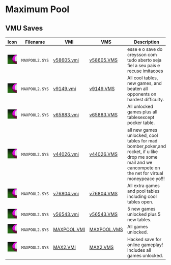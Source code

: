 # Maximum Pool

## VMU Saves

| Icon | Filename | VMI | VMS | Description |
|------|----------|-----|-----|-------------|
| ![Maximum Pool](../icons/MAXPOOL2.SYS.GIF) | `MAXPOOL2.SYS` | [v58605.vmi](v58605.vmi) | [v58605.VMS](v58605.VMS) | esse e o save do creysson com tudo aberto seja fiel a seu pais e recuse imitacoes  |
| ![Maximum Pool](../icons/MAXPOOL2.SYS.GIF) | `MAXPOOL2.SYS` | [v9149.vmi](v9149.vmi) | [v9149.VMS](v9149.VMS) | All cool tables, new games, and beaten all opponents on hardest difficulty.   |
| ![Maximum Pool](../icons/MAXPOOL2.SYS.GIF) | `MAXPOOL2.SYS` | [v65883.vmi](v65883.vmi) | [v65883.VMS](v65883.VMS) | All unlocked games plus all tablesexcept pocker table.  |
| ![Maximum Pool](../icons/MAXPOOL2.SYS.GIF) | `MAXPOOL2.SYS` | [v44026.vmi](v44026.vmi) | [v44026.VMS](v44026.VMS) | all new games unlocked, cool tables for mad bomber,poker,and rocket, if u like drop me some mail and we cancompete on the net for virtual moneypeace  yo!!!  |
| ![Maximum Pool](../icons/MAXPOOL2.SYS.GIF) | `MAXPOOL2.SYS` | [v76804.vmi](v76804.vmi) | [v76804.VMS](v76804.VMS) | All extra games and pool tables including cool tables open.  |
| ![Maximum Pool](../icons/MAXPOOL2.SYS.GIF) | `MAXPOOL2.SYS` | [v56543.vmi](v56543.vmi) | [v56543.VMS](v56543.VMS) | 5 new games unlocked plus 5 new tables.  |
| ![Maximum Pool](../icons/MAXPOOL2.SYS.GIF) | `MAXPOOL2.SYS` | [MAXPOOL.VMI](MAXPOOL.VMI) | [MAXPOOL.VMS](MAXPOOL.VMS) | All games unlocked. |
| ![Maximum Pool](../icons/MAXPOOL2.SYS.GIF) | `MAXPOOL2.SYS` | [MAX2.VMI](MAX2.VMI) | [MAX2.VMS](MAX2.VMS) | Hacked save for online gameplay! Includes all games unlocked. |
